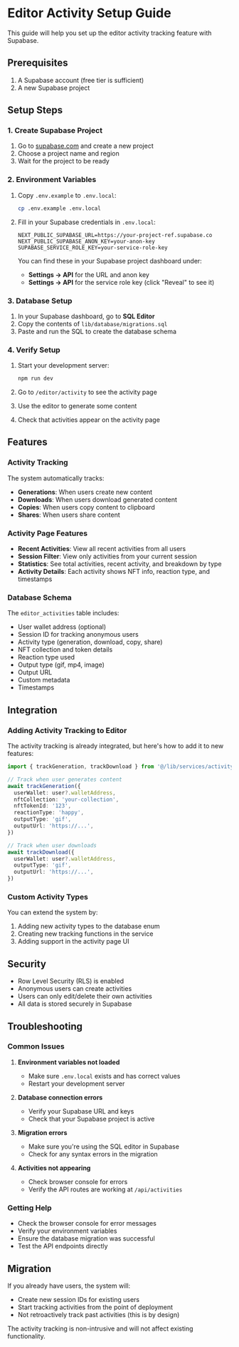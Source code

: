 # Editor Activity Setup Guide

This guide will help you set up the editor activity tracking feature with Supabase.

## Prerequisites

1. A Supabase account (free tier is sufficient)
2. A new Supabase project

## Setup Steps

### 1. Create Supabase Project

1. Go to [supabase.com](https://supabase.com) and create a new project
2. Choose a project name and region
3. Wait for the project to be ready

### 2. Environment Variables

1. Copy `.env.example` to `.env.local`:
   ```bash
   cp .env.example .env.local
   ```

2. Fill in your Supabase credentials in `.env.local`:
   ```env
   NEXT_PUBLIC_SUPABASE_URL=https://your-project-ref.supabase.co
   NEXT_PUBLIC_SUPABASE_ANON_KEY=your-anon-key
   SUPABASE_SERVICE_ROLE_KEY=your-service-role-key
   ```

   You can find these in your Supabase project dashboard under:
   - **Settings → API** for the URL and anon key
   - **Settings → API** for the service role key (click "Reveal" to see it)

### 3. Database Setup

1. In your Supabase dashboard, go to **SQL Editor**
2. Copy the contents of `lib/database/migrations.sql`
3. Paste and run the SQL to create the database schema

### 4. Verify Setup

1. Start your development server:
   ```bash
   npm run dev
   ```

2. Go to `/editor/activity` to see the activity page
3. Use the editor to generate some content
4. Check that activities appear on the activity page

## Features

### Activity Tracking
The system automatically tracks:
- **Generations**: When users create new content
- **Downloads**: When users download generated content
- **Copies**: When users copy content to clipboard
- **Shares**: When users share content

### Activity Page Features
- **Recent Activities**: View all recent activities from all users
- **Session Filter**: View only activities from your current session
- **Statistics**: See total activities, recent activity, and breakdown by type
- **Activity Details**: Each activity shows NFT info, reaction type, and timestamps

### Database Schema
The `editor_activities` table includes:
- User wallet address (optional)
- Session ID for tracking anonymous users
- Activity type (generation, download, copy, share)
- NFT collection and token details
- Reaction type used
- Output type (gif, mp4, image)
- Output URL
- Custom metadata
- Timestamps

## Integration

### Adding Activity Tracking to Editor

The activity tracking is already integrated, but here's how to add it to new features:

```typescript
import { trackGeneration, trackDownload } from '@/lib/services/activity'

// Track when user generates content
await trackGeneration({
  userWallet: user?.walletAddress,
  nftCollection: 'your-collection',
  nftTokenId: '123',
  reactionType: 'happy',
  outputType: 'gif',
  outputUrl: 'https://...',
})

// Track when user downloads
await trackDownload({
  userWallet: user?.walletAddress,
  outputType: 'gif',
  outputUrl: 'https://...',
})
```

### Custom Activity Types

You can extend the system by:
1. Adding new activity types to the database enum
2. Creating new tracking functions in the service
3. Adding support in the activity page UI

## Security

- Row Level Security (RLS) is enabled
- Anonymous users can create activities
- Users can only edit/delete their own activities
- All data is stored securely in Supabase

## Troubleshooting

### Common Issues

1. **Environment variables not loaded**
   - Make sure `.env.local` exists and has correct values
   - Restart your development server

2. **Database connection errors**
   - Verify your Supabase URL and keys
   - Check that your Supabase project is active

3. **Migration errors**
   - Make sure you're using the SQL editor in Supabase
   - Check for any syntax errors in the migration

4. **Activities not appearing**
   - Check browser console for errors
   - Verify the API routes are working at `/api/activities`

### Getting Help

- Check the browser console for error messages
- Verify your environment variables
- Ensure the database migration was successful
- Test the API endpoints directly

## Migration

If you already have users, the system will:
- Create new session IDs for existing users
- Start tracking activities from the point of deployment
- Not retroactively track past activities (this is by design)

The activity tracking is non-intrusive and will not affect existing functionality.